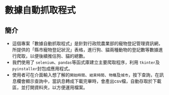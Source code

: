 # 數據自動抓取程式

## 簡介

- 這個專案「數據自動抓取程式」是針對行政院農業部的寵物登記管理資訊網，所提供的「縣市寵物登記狀況」表格，進行狗、貓兩種動物的登記數等數據進行爬取，以便後續推估狗、貓的總數。
- 我們使用了 `selenium`、`pandas`等函式庫建立主要爬取程序，利用 `tkinter`及`pyinstaller`封包成應用程式。
- 使用者可在介面輸入想了解的`開始時間`、`結束時間`、`物種`及`城市`，按下查詢，在訊息欄會顯示查詢中，當訊息轉成下載完畢時，會產出csv檔，自動存取於下載區，並打開資料夾，以方便運用檔案。